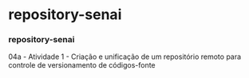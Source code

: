 # repository-senai
### repository-senai
04a - Atividade 1 - Criação e unificação de um repositório remoto para controle de versionamento de códigos-fonte

